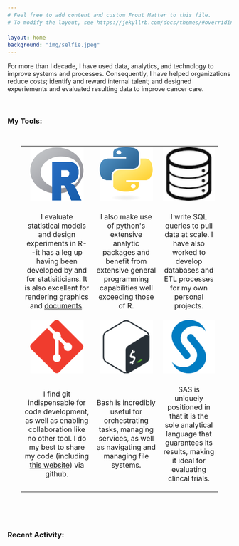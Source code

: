 ```yaml
---
# Feel free to add content and custom Front Matter to this file.
# To modify the layout, see https://jekyllrb.com/docs/themes/#overriding-theme-defaults

layout: home
background: "img/selfie.jpeg"
---
```


For more than I decade, I have used data, analytics, and technology to improve systems and processes.  Consequently, I have helped organizations reduce costs; identify and reward internal talent; and designed experiements and evaluated resulting data to improve cancer care.

<br>

### My Tools:  

<table style="padding:30px;font-size:16px;">
<tr>
    <td align="center">
        <div>
            <img src="img/icons/Rlogo.svg" alt="1" height="120px" width="120px">
        </div>
    </td>
    <td  align="center">
        <div>
            <img src="img/icons/python-logo-only.svg" alt="2" height="120px" width="120px">
        </div>
    </td>
    <td  align="center">
        <div>
            <img src="img/icons/database-icon-2.png" alt="3" height="120px" width="120px">
        </div>
    </td>
</tr>
<tr>
    <td>
        <div>
            <p style="text-align:center">I evaluate statistical models and design experiments in R--it has a leg up having been developed by and for statisiticians.  It is also excellent for rendering graphics and <a href="/documents/screening-to-diagnostic.html">documents</a>.</p>
        </div>
    </td>
    <td >
        <div>
            <p style="text-align:center">I also make use of python's extensive analytic packages and benefit from extensive general programming capabilities well exceeding those of R.</p>
        </div>
    </td>
    <td >
        <div>
            <p style="text-align:center">I write SQL queries to pull data at scale.  I have also worked to develop databases and ETL processes for my own personal projects.</p>
        </div>
    </td>
</tr>
<tr>
    <td align="center">
        <div>
            <img src="img/icons/Git-Icon-1788C.svg" alt="4" height="120px" width="120px">
        </div>
    </td>
    <td  align="center">
        <div>
            <img src="img/icons/bash-256x256.svg" alt="5" height="120px" width="120px">
        </div>
    </td>
    <td  align="center">
        <div>
            <img src="img/icons/sas-icon.svg" alt="6" height="120px" width="120px">
        </div>
    </td>
</tr>
<tr>
    <td>
        <div>
            <p style="text-align:center">I find git indispensable for code development, as well as enabling collaboration like no other tool.  I do my best to share my code (including <a href="https://github.com/snyderjo/snyderjo.github.io">this website</a>) via github.</p>
        </div>
    </td>
    <td >
        <div>
            <p style="text-align:center">Bash is incredibly useful for orchestrating tasks, managing services, as well as navigating and managing file systems.</p>
        </div>
    </td>
    <td >
        <div>
            <p style="text-align:center">SAS is uniquely positioned in that it is the sole analytical language that guarantees its results, making it ideal for evaluating clincal trials.</p>
        </div>
    </td>
</tr>
</table>

<br>

### Recent Activity:  
